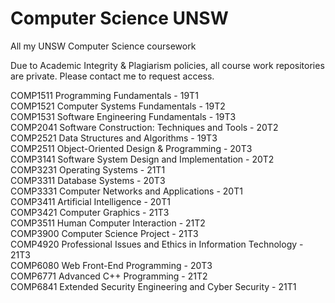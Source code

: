 # Computer Science UNSW
All my UNSW Computer Science coursework

Due to Academic Integrity & Plagiarism policies, all course work repositories are private. 
Please contact me to request access.

COMP1511 Programming Fundamentals - 19T1  
COMP1521 Computer Systems Fundamentals - 19T2  
COMP1531 Software Engineering Fundamentals - 19T3  
COMP2041 Software Construction: Techniques and Tools - 20T2  
COMP2521 Data Structures and Algorithms - 19T3  
COMP2511 Object-Oriented Design & Programming - 20T3  
COMP3141 Software System Design and Implementation - 20T2  
COMP3231 Operating Systems - 21T1  
COMP3311 Database Systems - 20T3  
COMP3331 Computer Networks and Applications - 20T1  
COMP3411 Artificial Intelligence - 20T1  
COMP3421 Computer Graphics - 21T3  
COMP3511 Human Computer Interaction - 21T2  
COMP3900 Computer Science Project - 21T3  
COMP4920 Professional Issues and Ethics in Information Technology - 21T3  
COMP6080 Web Front-End Programming - 20T3  
COMP6771 Advanced C++ Programming - 21T2  
COMP6841 Extended Security Engineering and Cyber Security - 21T1  
